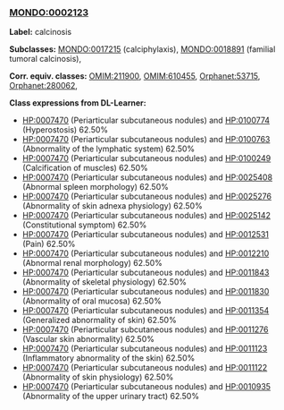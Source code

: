 
### [MONDO:0002123](http://purl.obolibrary.org/obo/MONDO_0002123)
**Label:** calcinosis

**Subclasses:** [MONDO:0017215](http://purl.obolibrary.org/obo/MONDO_0017215) (calciphylaxis), [MONDO:0018891](http://purl.obolibrary.org/obo/MONDO_0018891) (familial tumoral calcinosis), 

**Corr. equiv. classes:** [OMIM:211900](http://purl.obolibrary.org/obo/OMIM_211900), [OMIM:610455](http://purl.obolibrary.org/obo/OMIM_610455), [Orphanet:53715](http://www.orpha.net/ORDO/Orphanet_53715), [Orphanet:280062](http://www.orpha.net/ORDO/Orphanet_280062), 

**Class expressions from DL-Learner:**

- [HP:0007470](http://purl.obolibrary.org/obo/HP_0007470) (Periarticular subcutaneous nodules) and [HP:0100774](http://purl.obolibrary.org/obo/HP_0100774) (Hyperostosis) 62.50%
- [HP:0007470](http://purl.obolibrary.org/obo/HP_0007470) (Periarticular subcutaneous nodules) and [HP:0100763](http://purl.obolibrary.org/obo/HP_0100763) (Abnormality of the lymphatic system) 62.50%
- [HP:0007470](http://purl.obolibrary.org/obo/HP_0007470) (Periarticular subcutaneous nodules) and [HP:0100249](http://purl.obolibrary.org/obo/HP_0100249) (Calcification of muscles) 62.50%
- [HP:0007470](http://purl.obolibrary.org/obo/HP_0007470) (Periarticular subcutaneous nodules) and [HP:0025408](http://purl.obolibrary.org/obo/HP_0025408) (Abnormal spleen morphology) 62.50%
- [HP:0007470](http://purl.obolibrary.org/obo/HP_0007470) (Periarticular subcutaneous nodules) and [HP:0025276](http://purl.obolibrary.org/obo/HP_0025276) (Abnormality of skin adnexa physiology) 62.50%
- [HP:0007470](http://purl.obolibrary.org/obo/HP_0007470) (Periarticular subcutaneous nodules) and [HP:0025142](http://purl.obolibrary.org/obo/HP_0025142) (Constitutional symptom) 62.50%
- [HP:0007470](http://purl.obolibrary.org/obo/HP_0007470) (Periarticular subcutaneous nodules) and [HP:0012531](http://purl.obolibrary.org/obo/HP_0012531) (Pain) 62.50%
- [HP:0007470](http://purl.obolibrary.org/obo/HP_0007470) (Periarticular subcutaneous nodules) and [HP:0012210](http://purl.obolibrary.org/obo/HP_0012210) (Abnormal renal morphology) 62.50%
- [HP:0007470](http://purl.obolibrary.org/obo/HP_0007470) (Periarticular subcutaneous nodules) and [HP:0011843](http://purl.obolibrary.org/obo/HP_0011843) (Abnormality of skeletal physiology) 62.50%
- [HP:0007470](http://purl.obolibrary.org/obo/HP_0007470) (Periarticular subcutaneous nodules) and [HP:0011830](http://purl.obolibrary.org/obo/HP_0011830) (Abnormality of oral mucosa) 62.50%
- [HP:0007470](http://purl.obolibrary.org/obo/HP_0007470) (Periarticular subcutaneous nodules) and [HP:0011354](http://purl.obolibrary.org/obo/HP_0011354) (Generalized abnormality of skin) 62.50%
- [HP:0007470](http://purl.obolibrary.org/obo/HP_0007470) (Periarticular subcutaneous nodules) and [HP:0011276](http://purl.obolibrary.org/obo/HP_0011276) (Vascular skin abnormality) 62.50%
- [HP:0007470](http://purl.obolibrary.org/obo/HP_0007470) (Periarticular subcutaneous nodules) and [HP:0011123](http://purl.obolibrary.org/obo/HP_0011123) (Inflammatory abnormality of the skin) 62.50%
- [HP:0007470](http://purl.obolibrary.org/obo/HP_0007470) (Periarticular subcutaneous nodules) and [HP:0011122](http://purl.obolibrary.org/obo/HP_0011122) (Abnormality of skin physiology) 62.50%
- [HP:0007470](http://purl.obolibrary.org/obo/HP_0007470) (Periarticular subcutaneous nodules) and [HP:0010935](http://purl.obolibrary.org/obo/HP_0010935) (Abnormality of the upper urinary tract) 62.50%


